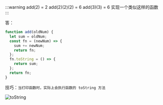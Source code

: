 :::warning
add(2) = 2 add(2)(2)(2) = 6 add(3)(3) = 6 实现一个类似这样的函数
:::

答：

```js
function add(oldNum) {
  let sum = oldNum;
  const fn = (newNum) => {
    sum += newNum;
    return fn;
  };
  fn.toString = () => {
    return sum;
  };
  return fn;
}
```

技巧：<code>当打印函数时，实际上会执行函数的 toString 方法</code>

![toString](/assets/basic/code_write/16.png)
